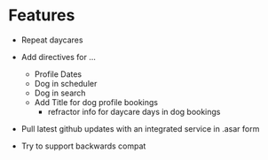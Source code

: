 # Features  
- Repeat daycares  
- Add directives for ...  
  - Profile Dates  
  - Dog in scheduler  
  - Dog in search  
  - Add Title for dog profile bookings  
    - refractor info for daycare days in dog bookings  
  
- Pull latest github updates with an integrated service in .asar form  
- Try to support backwards compat  
